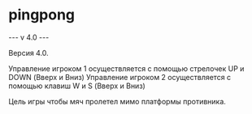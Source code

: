 # pingpong
--- v 4.0 ---

Версия 4.0.

Управление игроком 1 осуществляется с помощью стрелочек UP и DOWN (Вверх и Вниз)
Управление игроком 2 осуществляется с помощью клавиш W и S (Вверх и Вниз)

Цель игры чтобы мяч пролетел мимо платформы противника.

